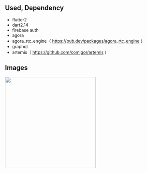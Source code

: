 ## Used, Dependency
- flutter2
- dart2.14
- firebase auth
- agora
- agora_rtc_engine（ https://pub.dev/packages/agora_rtc_engine ）
- graphql
- artemis（ https://github.com/comigor/artemis ）

## Images
<img width="300" alt="" src="https://user-images.githubusercontent.com/2268288/148221260-3a2a9df1-8b54-4f68-9a44-49bf5ba8f9c5.png" />
